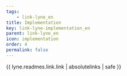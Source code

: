 ```yaml
---
tags: 
    - link-lyne_en
title: Implementation
key: link-lyne-implementation_en
parent: link-lyne_en
icon: implementation
order: 4
permalink: false  
---
```

{{ lyne.readmes.link.link | absolutelinks | safe }}


